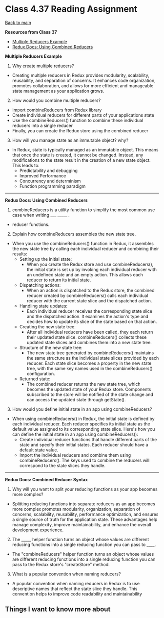 # Class 4.37 Reading Assignment

[Back to main](https://michaeldulin.github.io/reading-notes)

**Resources from Class 37**
- [Multiple Reducers Example]()
- [Redux Docs: Using Combined Reducers]()

**Multiple Reducers Example**
1. Why create multiple reducers?
  - Creating multiple reducers in Redux provides modularity, scalability, reusability, and separation of concerns. It enhances code organization, promotes collaboration, and allows for more efficient and manageable state management as your application grows.
2. How would you combine multiple reducers?
  - Import combineReducers from Redux library
  - Create individual reducers for different parts of your applications state
  - Use the combineReducers() function to combine these individual reducers into a single reducer
  - Finally, you can create the Redux store using the combined reducer
3. How will you manage state as an immutable object? why?
  - In Redux, state is typically managed as an immutable object. This means that once the state is created, it cannot be changed. Instead, any modifications to the state result in the creation of a new state object. This leads to:
    - Predictability and debugging
    - Improved Performance
    - Concurrency and determinism
    - Function programming paradigm

****


**Redux Docs: Using Combined Reducers**
1. combineReducers is a utility function to simplify the most common use case when writing ___ _____ .
  - reducer functions.
2. Explain how combineReducers assembles the new state tree.
  - When you use the combineReducers() function in Redux, it assembles the new state tree by calling each individual reducer and combining their results:
    - Setting up the initial state:
      - When you create the Redux store and use combineReducers(), the initial state is set up by invoking each individual reducer with an undefined state and an empty action. This allows each reducer to return its initial state.
    - Dispatching actions:
      -  When an action is dispatched to the Redux store, the combined reducer created by combineReducers() calls each individual reducer with the current state slice and the dispatched action.
    - Handling state updates:
      -  Each individual reducer receives the corresponding state slice and the dispatched action. It examines the action's type and decides how to update its slice of the state based on that action.
    - Creating the new state tree:
      -  After all individual reducers have been called, they each return their updated state slice. combineReducers() collects these updated state slices and combines them into a new state tree.
    - Structure of the new state tree: 
      -  The new state tree generated by combineReducers() maintains the same structure as the individual state slices provided by each reducer. Each state slice becomes a property in the new state tree, with the same key names used in the combineReducers() configuration.
    - Returned state:
      -  The combined reducer returns the new state tree, which becomes the updated state of your Redux store. Components subscribed to the store will be notified of the state change and can access the updated state through getState().
3. How would you define initial state in an app using combineReducers?
  - When using combineReducers() in Redux, the initial state is defined by each individual reducer. Each reducer specifies its initial state as the default value assigned to its corresponding state slice. Here's how you can define the initial state in an app using combineReducers():
    -  Create individual reducer functions that handle different parts of the state and specify their initial states. Each reducer should have a default state value.
    -  Import the individual reducers and combine them using combineReducers(). The keys used to combine the reducers will correspond to the state slices they handle.

****

**Redux Docs: Combined Reducer Syntax**
1. Why will you want to split your reducing functions as your app becomes more complex?
  - Splitting reducing functions into separate reducers as an app becomes more complex promotes modularity, organization, separation of concerns, scalability, reusability, performance optimization, and ensures a single source of truth for the application state. These advantages help manage complexity, improve maintainability, and enhance the overall development experience.
2. The _____ helper function turns an object whose values are different reducing functions into a single reducing function you can pass to ____.
  - The "combineReducers" helper function turns an object whose values are different reducing functions into a single reducing function you can pass to the Redux store's "createStore" method.
3. What is a popular convention when naming reducers?
  - A popular convention when naming reducers in Redux is to use descriptive names that reflect the state slice they handle. This convention helps to improve code readability and maintainability


## Things I want to know more about
